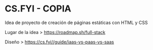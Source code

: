 # CS.FYI - COPIA 

Idea de proyecto de creación de páginas estáticas con HTML y CSS

Lugar de la idea > https://roadmap.sh/full-stack

Diseño > https://cs.fyi//guide/iaas-vs-paas-vs-saas
